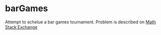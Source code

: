 # barGames
Attempt to schelue a bar games tournament.
Problem is described on [Math Stack Exchange](https://math.stackexchange.com/questions/2855142/multi-sports-tournament-10-teams-6-sports-simultaneous/2857467#2857467)
